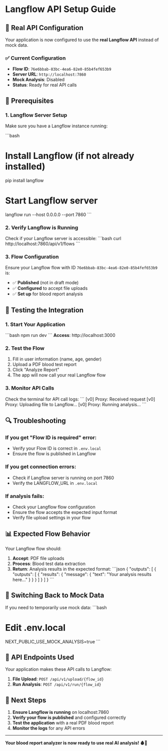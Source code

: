 # Langflow API Setup Guide

## 🚀 Real API Configuration

Your application is now configured to use the **real Langflow API** instead of mock data.

### ✅ Current Configuration
- **Flow ID**: `76e6bbab-83bc-4ea6-82e0-85b4fef653b9`
- **Server URL**: `http://localhost:7860`
- **Mock Analysis**: Disabled
- **Status**: Ready for real API calls

## 🔧 Prerequisites

### 1. Langflow Server Setup
Make sure you have a Langflow instance running:

\`\`\`bash
# Install Langflow (if not already installed)
pip install langflow

# Start Langflow server
langflow run --host 0.0.0.0 --port 7860
\`\`\`

### 2. Verify Langflow is Running
Check if your Langflow server is accessible:
\`\`\`bash
curl http://localhost:7860/api/v1/flows
\`\`\`

### 3. Flow Configuration
Ensure your Langflow flow with ID `76e6bbab-83bc-4ea6-82e0-85b4fef653b9` is:
- ✅ **Published** (not in draft mode)
- ✅ **Configured** to accept file uploads
- ✅ **Set up** for blood report analysis

## 🧪 Testing the Integration

### 1. Start Your Application
\`\`\`bash
npm run dev
\`\`\`
**Access**: http://localhost:3000

### 2. Test the Flow
1. Fill in user information (name, age, gender)
2. Upload a PDF blood test report
3. Click "Analyze Report"
4. The app will now call your real Langflow flow

### 3. Monitor API Calls
Check the terminal for API call logs:
\`\`\`
[v0] Proxy: Received request
[v0] Proxy: Uploading file to Langflow...
[v0] Proxy: Running analysis...
\`\`\`

## 🔍 Troubleshooting

### If you get "Flow ID is required" error:
- Verify your Flow ID is correct in `.env.local`
- Ensure the flow is published in Langflow

### If you get connection errors:
- Check if Langflow server is running on port 7860
- Verify the LANGFLOW_URL in `.env.local`

### If analysis fails:
- Check your Langflow flow configuration
- Ensure the flow accepts the expected input format
- Verify file upload settings in your flow

## 📊 Expected Flow Behavior

Your Langflow flow should:
1. **Accept**: PDF file uploads
2. **Process**: Blood test data extraction
3. **Return**: Analysis results in the expected format:
   \`\`\`json
   {
     "outputs": [
       {
         "outputs": [
           {
             "results": {
               "message": {
                 "text": "Your analysis results here..."
               }
             }
           }
         ]
       }
     ]
   }
   \`\`\`

## 🔄 Switching Back to Mock Data

If you need to temporarily use mock data:
\`\`\`bash
# Edit .env.local
NEXT_PUBLIC_USE_MOCK_ANALYSIS=true
\`\`\`

## 📝 API Endpoints Used

Your application makes these API calls to Langflow:

1. **File Upload**: `POST /api/v1/upload/{flow_id}`
2. **Run Analysis**: `POST /api/v1/run/{flow_id}`

## 🎯 Next Steps

1. **Ensure Langflow is running** on localhost:7860
2. **Verify your flow is published** and configured correctly
3. **Test the application** with a real PDF blood report
4. **Monitor the logs** for any API errors

---

**Your blood report analyzer is now ready to use real AI analysis! 🩸🤖**
